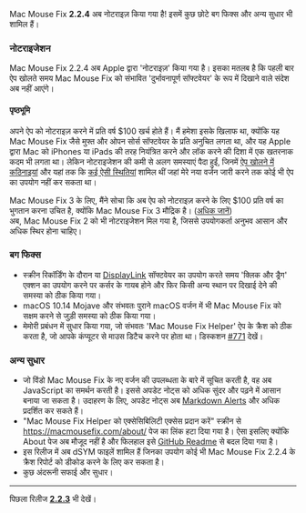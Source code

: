 Mac Mouse Fix **2.2.4** अब नोटराइज़ किया गया है! इसमें कुछ छोटे बग फिक्स और अन्य सुधार भी शामिल हैं।

### **नोटराइजेशन**

Mac Mouse Fix 2.2.4 अब Apple द्वारा 'नोटराइज़' किया गया है। इसका मतलब है कि पहली बार ऐप खोलते समय Mac Mouse Fix को संभावित 'दुर्भावनापूर्ण सॉफ्टवेयर' के रूप में दिखाने वाले संदेश अब नहीं आएंगे।

#### पृष्ठभूमि

अपने ऐप को नोटराइज़ करने में प्रति वर्ष $100 खर्च होते हैं। मैं हमेशा इसके खिलाफ था, क्योंकि यह Mac Mouse Fix जैसे मुफ्त और ओपन सोर्स सॉफ्टवेयर के प्रति अनुचित लगता था, और यह Apple द्वारा Mac को iPhones या iPads की तरह नियंत्रित करने और लॉक करने की दिशा में एक खतरनाक कदम भी लगता था। लेकिन नोटराइजेशन की कमी से अलग समस्याएं पैदा हुईं, जिनमें [ऐप खोलने में कठिनाइयां](https://github.com/noah-nuebling/mac-mouse-fix/discussions/114) और यहां तक कि [कई ऐसी स्थितियां](https://github.com/noah-nuebling/mac-mouse-fix/issues/95) शामिल थीं जहां मेरे नया वर्जन जारी करने तक कोई भी ऐप का उपयोग नहीं कर सकता था।

Mac Mouse Fix 3 के लिए, मैंने सोचा कि अब ऐप को नोटराइज़ करने के लिए $100 प्रति वर्ष का भुगतान करना उचित है, क्योंकि Mac Mouse Fix 3 मौद्रिक है। ([अधिक जानें](https://github.com/noah-nuebling/mac-mouse-fix/releases/tag/3.0.0)) \
अब, Mac Mouse Fix 2 को भी नोटराइजेशन मिल गया है, जिससे उपयोगकर्ता अनुभव आसान और अधिक स्थिर होना चाहिए।

### **बग फिक्स**

- स्क्रीन रिकॉर्डिंग के दौरान या [DisplayLink](https://www.synaptics.com/products/displaylink-graphics) सॉफ्टवेयर का उपयोग करते समय 'क्लिक और ड्रैग' एक्शन का उपयोग करने पर कर्सर के गायब होने और फिर किसी अन्य स्थान पर दिखाई देने की समस्या को ठीक किया गया।
- macOS 10.14 Mojave और संभवतः पुराने macOS वर्जन में भी Mac Mouse Fix को सक्षम करने से जुड़ी समस्या को ठीक किया गया।
- मेमोरी प्रबंधन में सुधार किया गया, जो संभवतः 'Mac Mouse Fix Helper' ऐप के क्रैश को ठीक करता है, जो आपके कंप्यूटर से माउस डिटैच करने पर होता था। डिस्कशन [#771](https://github.com/noah-nuebling/mac-mouse-fix/discussions/771) देखें।

### **अन्य सुधार**

- जो विंडो Mac Mouse Fix के नए वर्जन की उपलब्धता के बारे में सूचित करती है, वह अब JavaScript का समर्थन करती है। इससे अपडेट नोट्स को अधिक सुंदर और पढ़ने में आसान बनाया जा सकता है। उदाहरण के लिए, अपडेट नोट्स अब [Markdown Alerts](https://github.com/orgs/community/discussions/16925) और अधिक प्रदर्शित कर सकते हैं।
- "Mac Mouse Fix Helper को एक्सेसिबिलिटी एक्सेस प्रदान करें" स्क्रीन से https://macmousefix.com/about/ पेज का लिंक हटा दिया गया है। ऐसा इसलिए क्योंकि About पेज अब मौजूद नहीं है और फिलहाल इसे [GitHub Readme](https://github.com/noah-nuebling/mac-mouse-fix) से बदल दिया गया है।
- इस रिलीज में अब dSYM फाइलें शामिल हैं जिनका उपयोग कोई भी Mac Mouse Fix 2.2.4 के क्रैश रिपोर्ट को डीकोड करने के लिए कर सकता है।
- कुछ अंदरूनी सफाई और सुधार।

---

पिछला रिलीज [**2.2.3**](https://github.com/noah-nuebling/mac-mouse-fix/releases/tag/2.2.3) भी देखें।